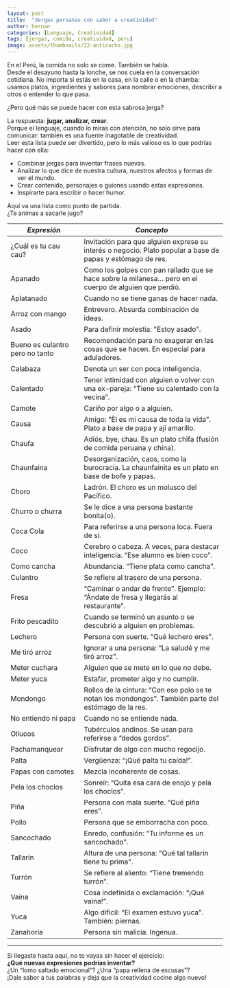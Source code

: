 ```yaml
---
layout: post
title:  "Jergas peruanas con sabor a creatividad"
author: hernan
categories: [Lenguaje, Creatividad]
tags: [jergas, comida, creatividad, peru]
image: assets/thumbnails/22-anticucho.jpg
---
```


En el Perú, la comida no solo se come. También se habla.  
Desde el desayuno hasta la lonche, se nos cuela en la conversación cotidiana. No importa si estás en la casa, en la calle o en la chamba: usamos platos, ingredientes y sabores para nombrar emociones, describir a otros o entender lo que pasa.  

¿Pero qué más se puede hacer con esta sabrosa jerga?

La respuesta: **jugar, analizar, crear**.  
Porque el lenguaje, cuando lo miras con atención, no solo sirve para comunicar: también es una fuente inagotable de creatividad.  
Leer esta lista puede ser divertido, pero lo más valioso es lo que podrías hacer con ella:

- Combinar jergas para inventar frases nuevas.  
- Analizar lo que dice de nuestra cultura, nuestros afectos y formas de ver el mundo.  
- Crear contenido, personajes o guiones usando estas expresiones.  
- Inspirarte para escribir o hacer humor.  

Aquí va una lista como punto de partida.  
¿Te animas a sacarle jugo?

| *Expresión* | *Concepto* |
|---|---|
| ¿Cuál es tu cau cau? | Invitación para que alguien exprese su interés o negocio. Plato popular a base de papas y estómago de res. |
| Apanado | Como los golpes con pan rallado que se hace sobre la milanesa… pero en el cuerpo de alguien que perdió. |
| Aplatanado | Cuando no se tiene ganas de hacer nada. |
| Arroz con mango | Entrevero. Absurda combinación de ideas. |
| Asado | Para definir molestia: "Estoy asado". |
| Bueno es culantro pero no tanto | Recomendación para no exagerar en las cosas que se hacen. En especial para aduladores. |
| Calabaza | Denota un ser con poca inteligencia. |
| Calentado | Tener intimidad con alguien o volver con una ex-pareja: “Tiene su calentado con la vecina”. |
| Camote | Cariño por algo o a alguien. |
| Causa | Amigo: “Él es mi causa de toda la vida”. Plato a base de papa y ají amarillo. |
| Chaufa | Adiós, bye, chau. Es un plato chifa (fusión de comida peruana y china). |
| Chaunfaina | Desorganización, caos, como la burocracia. La chaunfainita es un plato en base de bofe y papas. |
| Choro | Ladrón. El choro es un molusco del Pacífico. |
| Churro o churra | Se le dice a una persona bastante bonita(o). |
| Coca Cola | Para referirse a una persona loca. Fuera de sí. |
| Coco | Cerebro o cabeza. A veces, para destacar inteligencia. “Ese alumno es bien coco”. |
| Como cancha | Abundancia. “Tiene plata como cancha”. |
| Culantro | Se refiere al trasero de una persona. |
| Fresa | “Caminar o andar de frente”. Ejemplo: “Ándate de fresa y llegarás al restaurante”. |
| Frito pescadito | Cuando se terminó un asunto o se descubrió a alguien en problemas. |
| Lechero | Persona con suerte. “Qué lechero eres”. |
| Me tiró arroz | Ignorar a una persona: “La saludé y me tiró arroz”. |
| Meter cuchara | Alguien que se mete en lo que no debe. |
| Meter yuca | Estafar, prometer algo y no cumplir. |
| Mondongo | Rollos de la cintura: “Con ese polo se te notan los mondongos”. También parte del estómago de la res. |
| No entiendo ni papa | Cuando no se entiende nada. |
| Ollucos | Tubérculos andinos. Se usan para referirse a “dedos gordos”. |
| Pachamanquear | Disfrutar de algo con mucho regocijo. |
| Palta | Vergüenza: “¡Qué palta tu caída!”. |
| Papas con camotes | Mezcla incoherente de cosas. |
| Pela los choclos | Sonreír: “Quita esa cara de enojo y pela los choclos”. |
| Piña | Persona con mala suerte. “Qué piña eres”. |
| Pollo | Persona que se emborracha con poco. |
| Sancochado | Enredo, confusión: "Tu informe es un sancochado". |
| Tallarín | Altura de una persona: "Qué tal tallarín tiene tu prima". |
| Turrón | Se refiere al aliento: “Tiene tremendo turrón”. |
| Vaina | Cosa indefinida o exclamación: “¡Qué vaina!”. |
| Yuca | Algo difícil: “El examen estuvo yuca”. También: piernas. |
| Zanahoria | Persona sin malicia. Ingenua. |

---

Si llegaste hasta aquí, no te vayas sin hacer el ejercicio:  
**¿Qué nuevas expresiones podrías inventar?**  
¿Un “lomo saltado emocional”? ¿Una “papa rellena de excusas”?  
¡Dale sabor a tus palabras y deja que la creatividad cocine algo nuevo!
